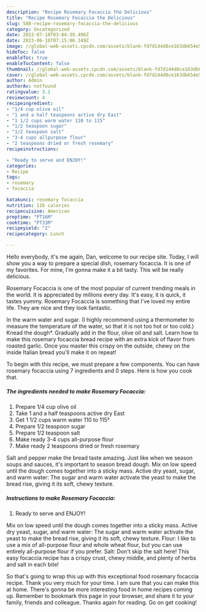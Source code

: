 ```yaml
---
description: "Recipe Rosemary Focaccia the Delicious"
title: "Recipe Rosemary Focaccia the Delicious"
slug: 580-recipe-rosemary-focaccia-the-delicious
category: Uncategorized
date: 2022-07-18T03:04:39.496Z
date: 2023-06-16T07:15:06.149Z
image: //global-web-assets.cpcdn.com/assets/blank-fd7d144d8ce163db654e5a02c40b08a2775adb7897d16e4062681dc7e1b2800f.png
hideToc: false
enableToc: true
enableTocContent: false
thumbnail: //global-web-assets.cpcdn.com/assets/blank-fd7d144d8ce163db654e5a02c40b08a2775adb7897d16e4062681dc7e1b2800f.png
cover: //global-web-assets.cpcdn.com/assets/blank-fd7d144d8ce163db654e5a02c40b08a2775adb7897d16e4062681dc7e1b2800f.png
author: Admin
authorAv: notfound
ratingvalue: 3.1
reviewcount: 4
recipeingredient:
- "1/4 cup olive oil"
- "1 and a half teaspoons active dry East"
- "1 1/2 cups warm water 110 to 115"
- "1/2 teaspoon sugar"
- "1/2 teaspoon salt"
- "3-4 cups allpurpose flour"
- "2 teaspoons dried or fresh rosemary"
recipeinstructions:

- "Ready to serve and ENJOY!"
categories:
- Recipe
tags:
- rosemary
- focaccia

katakunci: rosemary focaccia 
nutrition: 116 calories
recipecuisine: American
preptime: "PT16M"
cooktime: "PT33M"
recipeyield: "2"
recipecategory: Lunch

---
```



Hello everybody, it's me again, Dan, welcome to our recipe site. Today, I will show you a way to prepare a special dish, rosemary focaccia. It is one of my favorites. For mine, I'm gonna make it a bit tasty. This will be really delicious.

Rosemary Focaccia is one of the most popular of current trending meals in the world. It is appreciated by millions every day. It's easy, it is quick, it tastes yummy. Rosemary Focaccia is something that I've loved my entire life. They are nice and they look fantastic.

In the warm water and sugar. (I highly recommend using a thermometer to measure the temperature of the water, so that it is not too hot or too cold.) Knead the dough*. Gradually add in the flour, olive oil and salt. Learn how to make this rosemary focaccia bread recipe with an extra kick of flavor from roasted garlic. Once you master this crispy on the outside, chewy on the inside Italian bread you&#39;ll make it on repeat!


To begin with this recipe, we must prepare a few components. You can have rosemary focaccia using 7 ingredients and 0 steps. Here is how you cook that.

<!--inarticleads1-->

##### The ingredients needed to make Rosemary Focaccia:

1. Prepare 1/4 cup olive oil
1. Take 1 and a half teaspoons active dry East
1. Get 1 1/2 cups warm water 110 to 115°
1. Prepare 1/2 teaspoon sugar
1. Prepare 1/2 teaspoon salt
1. Make ready 3-4 cups all-purpose flour
1. Make ready 2 teaspoons dried or fresh rosemary


Salt and pepper make the bread taste amazing. Just like when we season soups and sauces, it&#39;s important to season bread dough. Mix on low speed until the dough comes together into a sticky mass. Active dry yeast, sugar, and warm water: The sugar and warm water activate the yeast to make the bread rise, giving it its soft, chewy texture. 

<!--inarticleads2-->

##### Instructions to make Rosemary Focaccia:


1. Ready to serve and ENJOY!

Mix on low speed until the dough comes together into a sticky mass. Active dry yeast, sugar, and warm water: The sugar and warm water activate the yeast to make the bread rise, giving it its soft, chewy texture. Flour: I like to use a mix of all-purpose flour and whole wheat flour, but you can use entirely all-purpose flour if you prefer. Salt: Don&#39;t skip the salt here! This easy focaccia recipe has a crispy crust, chewy middle, and plenty of herbs and salt in each bite! 

So that's going to wrap this up with this exceptional food rosemary focaccia recipe. Thank you very much for your time. I am sure that you can make this at home. There's gonna be more interesting food in home recipes coming up. Remember to bookmark this page in your browser, and share it to your family, friends and colleague. Thanks again for reading. Go on get cooking!
